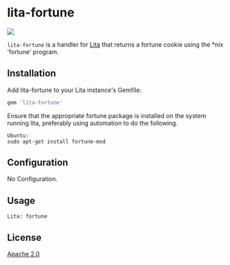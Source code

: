 # lita-fortune

![](https://github.com/hortoncd/lita-fortune/workflows/Ruby/badge.svg)

`lita-fortune` is a handler for [Lita](https://github.com/jimmycuadra/lita) that returns a fortune cookie using the \*nix 'fortune' program.

## Installation

Add lita-fortune to your Lita instance's Gemfile:
``` ruby
gem 'lita-fortune'
```

Ensure that the appropriate fortune package is installed on the system running lita, preferably using automation to do the following.
```
Ubuntu:
sudo apt-get install fortune-mod
```

## Configuration

No Configuration.

## Usage

```
Lita: fortune
```

## License

[Apache 2.0](http://www.apache.org/licenses/LICENSE-2.0)
